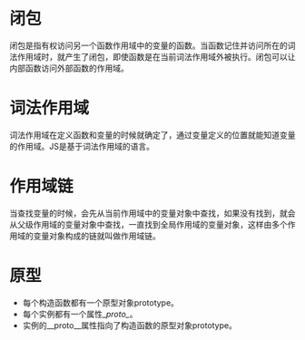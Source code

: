 # 闭包

闭包是指有权访问另一个函数作用域中的变量的函数。当函数记住并访问所在的词法作用域时，就产生了闭包，即使函数是在当前词法作用域外被执行。闭包可以让内部函数访问外部函数的作用域。

# 词法作用域

词法作用域在定义函数和变量的时候就确定了，通过变量定义的位置就能知道变量的作用域。JS是基于词法作用域的语言。

# 作用域链

当查找变量的时候，会先从当前作用域中的变量对象中查找，如果没有找到，就会从父级作用域的变量对象中查找，一直找到全局作用域的变量对象，这样由多个作用域的变量对象构成的链就叫做作用域链。

# 原型

+ 每个构造函数都有一个原型对象prototype。
+ 每个实例都有一个属性\__proto\__。
+ 实例的\__proto\__属性指向了构造函数的原型对象prototype。

